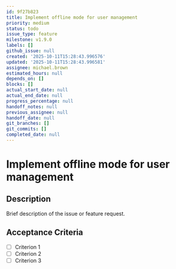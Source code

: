 ```yaml
---
id: 9f27b823
title: Implement offline mode for user management
priority: medium
status: todo
issue_type: feature
milestone: v1.9.0
labels: []
github_issue: null
created: '2025-10-11T15:28:43.996576'
updated: '2025-10-11T15:28:43.996581'
assignee: michael.brown
estimated_hours: null
depends_on: []
blocks: []
actual_start_date: null
actual_end_date: null
progress_percentage: null
handoff_notes: null
previous_assignee: null
handoff_date: null
git_branches: []
git_commits: []
completed_date: null
---
```


# Implement offline mode for user management

## Description

Brief description of the issue or feature request.

## Acceptance Criteria

- [ ] Criterion 1
- [ ] Criterion 2
- [ ] Criterion 3